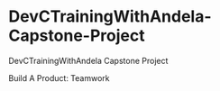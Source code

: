 # DevCTrainingWithAndela-Capstone-Project
DevCTrainingWithAndela Capstone Project

Build A Product: Teamwork
